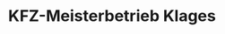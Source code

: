 ---
title: "KFZ-Meisterbetrieb Klages"
url: /windischleuba/kfz-meisterbetrieb-klages/
shop: Autowerkstatt
---